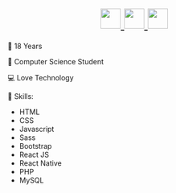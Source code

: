 <h1 align="center">
    <a href="https://www.linkedin.com/in/victor-hugo-guirra-2451b4157/">
        <img src="https://ik.imagekit.io/ur6xo9m70i/linkedin_yuB1UqRGg.png" width="40">
    </a>
    <a href="https://www.instagram.com/_guirra/?hl=pt-br">
        <img src="https://ik.imagekit.io/ur6xo9m70i/instagram_UCWwq7G9x.png" width="40">
    </a>
    <a href="https://api.whatsapp.com/send?phone=5561985622749&text=Opa%2C%20ol%C3%A1%20Victor!%20Tudo%20bem%3F">
        <img src="https://ik.imagekit.io/ur6xo9m70i/whatsapp_GcZlNUyVJI.png" width="40">
    </a>
</h1>

👨 18 Years

📔 Computer Science Student

💻 Love Technology

🚀 Skills:

- HTML
- CSS
- Javascript
- Sass
- Bootstrap
- React JS
- React Native
- PHP
- MySQL